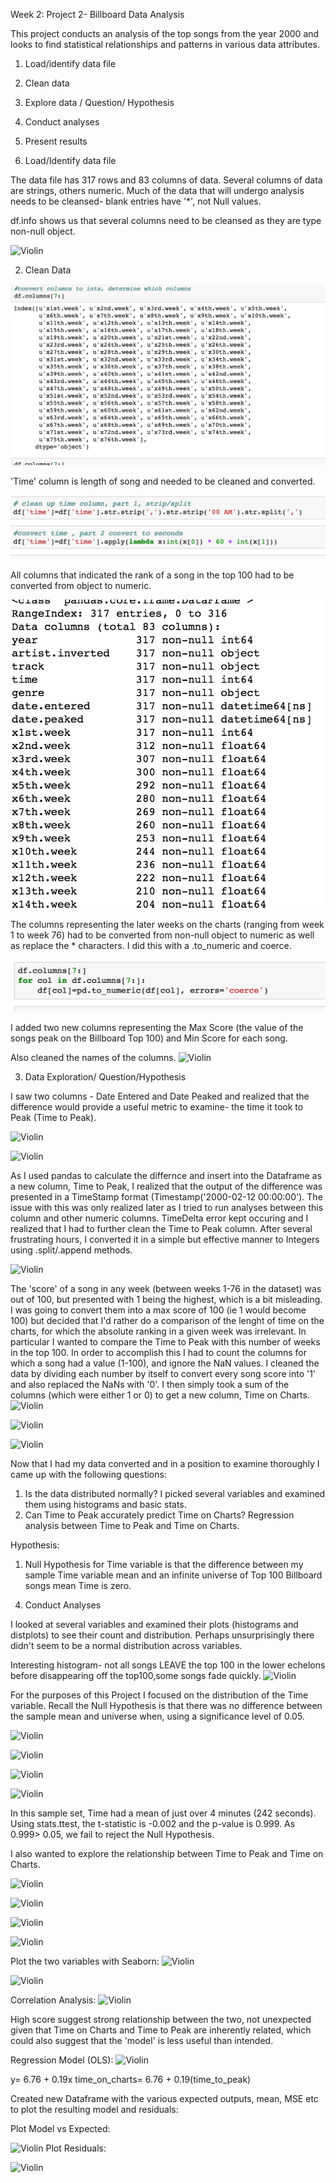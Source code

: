 Week 2: Project 2- Billboard Data Analysis

This project conducts an analysis of the top songs from the year 2000 and looks to find statistical relationships and patterns in various data attributes.

1. Load/identify data file 
2. Clean data
3. Explore data / Question/ Hypothesis
4. Conduct analyses
5. Present results 


1. Load/Identify data file 

The data file has 317 rows and 83 columns of data.  Several columns of data are strings, others numeric.  Much of the data that will undergo analysis needs to be cleansed- blank entries have '*', not Null values. 

df.info shows us that several columns need to be cleansed as they are type non-null object. 

![Violin](madmac77.github.io/images/billboard_1.png)



2. Clean Data

![Violin](/../images/billboard_2.png)


'Time' column is length of song and needed to be cleaned and converted. 

![Violin](/../images/billboard_5.png)

All columns that indicated the rank of a song in the top 100 had to be converted from object to numeric. 

![Violin](/../images/billboard_3.png)

The columns representing the later weeks on the charts (ranging from week 1 to week 76) had to be converted from non-null object to numeric as well as replace the * characters. I did this with a .to_numeric and coerce. 

![Violin](/../images/billboard_6.png)


I added two new columns representing the Max Score (the value of the songs peak on the Billboard Top 100) and Min Score for each song.


Also cleaned the names of the columns.
![Violin](madmac77.github.io/images/billboard_10.png)

3. Data Exploration/ Question/Hypothesis


I saw two columns - Date Entered and Date Peaked and realized that the difference would provide a useful metric to examine- the time it took to Peak (Time to Peak).  

![Violin](madmac77.github.io/images/billboard_7.png)

![Violin](madmac77.github.io/images/billboard_8.png)


As I used pandas to calculate the differnce and insert into the Dataframe as a new column, Time to Peak, I realized that the output of the difference was presented in a TimeStamp format (Timestamp('2000-02-12 00:00:00').  The issue with this was only realized later as I tried to run analyses between this column and other numeric columns. TimeDelta error kept occuring and I realized that I had to further clean the Time to Peak column.  After several frustrating hours, I converted it in a simple but effective manner to Integers using .split/.append methods. 

![Violin](madmac77.github.io/images/billboard_9.png)


The 'score' of a song in any week (between weeks 1-76 in the dataset) was out of 100, but presented with 1 being the highest, which is a bit misleading. I was going to convert them into a max score of 100 (ie 1 would become 100) but decided that I'd rather do a comparison of the lenght of time on the charts, for which the absolute ranking in a given week was irrelevant.  In particular I wanted to compare the Time to Peak with this number of weeks in the top 100.  In order to accomplish this I had to count the columns for which a song had a value (1-100), and ignore the NaN values.  I cleaned the data by dividing each number by itself to convert every song score into '1' and also replaced the NaNs with '0'.  I then simply took a sum of the columns (which were either 1 or 0) to get a new column, Time on Charts. 
![Violin](madmac77.github.io/images/billboard_13.png)

![Violin](madmac77.github.io/images/billboard_15.png)

![Violin](madmac77.github.io/images/billboard_16.png)


Now that I had my data converted and in a position to examine thoroughly I came up with the following questions:

1) Is the data distributed normally?  I picked several variables and examined them using histograms and basic stats. 
2) Can Time to Peak accurately predict Time on Charts?  Regression analysis between Time to Peak and Time on Charts. 

Hypothesis:
1) Null Hypothesis for Time variable is that the difference between my sample Time variable mean and an infinite universe of Top 100 Billboard songs mean Time is zero. 


4. Conduct Analyses

I looked at several variables and examined their plots (histograms and distplots) to see their count and distribution.  Perhaps unsurprisingly there didn't seem to be a normal distribution across variables. 

Interesting histogram- not all songs LEAVE the top 100 in the lower echelons before disappearing off the top100,some songs fade quickly.
![Violin](madmac77.github.io/images/minrank.png)



For the purposes of this Project I focused on the distribution of the Time variable.  Recall the Null Hypothesis is that there was no difference between the sample mean and universe when, using a significance level of 0.05. 

![Violin](madmac77.github.io/images/time_describe.png)

![Violin](madmac77.github.io/images/time_hist.png)

![Violin](madmac77.github.io/images/time_hist2.png)

![Violin](madmac77.github.io/images/time_dist4.png)

In this sample set, Time had a mean of just over 4 minutes (242 seconds).  Using stats.ttest, the t-statistic is -0.002 and the p-value is 0.999. As 0.999> 0.05, we fail to reject the Null Hypothesis.
  

I also wanted to explore the relationship between Time to Peak and Time on Charts.  

![Violin](madmac77.github.io/images/time_peakhist.png)

![Violin](madmac77.github.io/images/timepeak_dist.png)

![Violin](madmac77.github.io/images/timecharthist.png)

![Violin](madmac77.github.io/images/time_chartdist.png)

Plot the two variables with Seaborn:
![Violin](madmac77.github.io/images/peakvchart.png)

![Violin](madmac77.github.io/images/timepeakvchart2.png)

Correlation Analysis:
![Violin](madmac77.github.io/images/time_corr.png)

High score suggest strong relationship between the two, not unexpected given that Time on Charts and Time to Peak are inherently related, which could also suggest that the 'model' is less useful than intended. 


Regression Model (OLS):
![Violin](madmac77.github.io/images/time_regress.png)

y= 6.76 + 0.19x
time_on_charts= 6.76 + 0.19(time_to_peak)

Created new Dataframe with the various expected outputs, mean, MSE etc to plot the resulting model and residuals:

Plot Model vs Expected:

![Violin](madmac77.github.io/images/model_true.png)
Plot Residuals:

![Violin](madmac77.github.io/images/resids_true.png)



